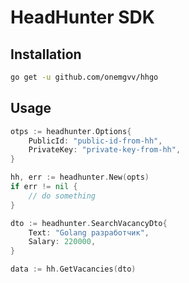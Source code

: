 # HeadHunter SDK

## Installation

```sh
go get -u github.com/onemgvv/hhgo
```

## Usage

```go
otps := headhunter.Options{
    PublicId: "public-id-from-hh",
    PrivateKey: "private-key-from-hh",
}

hh, err := headhunter.New(opts)
if err != nil {
	// do something
}

dto := headhunter.SearchVacancyDto{
	Text: "Golang разработчик",
	Salary: 220000,
}

data := hh.GetVacancies(dto)
```